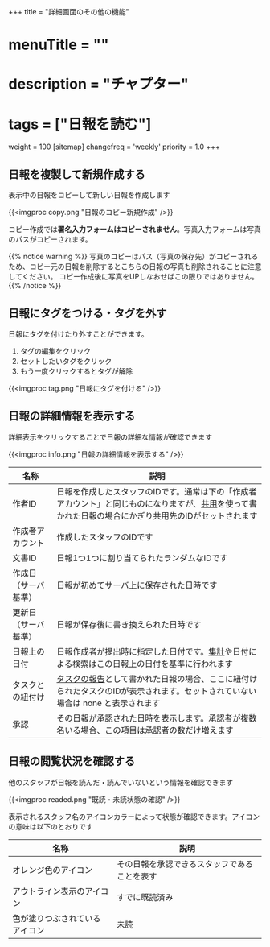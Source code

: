 +++
title = "詳細画面のその他の機能"
# menuTitle = ""
# description = "チャプター"
# tags = ["日報を読む"]
weight = 100
[sitemap]
  changefreq = 'weekly'
  priority = 1.0
+++

## 日報を複製して新規作成する

表示中の日報をコピーして新しい日報を作成します

{{<imgproc copy.png "日報のコピー新規作成" />}}

コピー作成では**署名入力フォームはコピーされません**。写真入力フォームは写真のパスがコピーされます。

{{% notice warning %}}
写真のコピーはパス（写真の保存先）がコピーされるため、コピー元の日報を削除するとこちらの日報の写真も削除されることに注意してください。
コピー作成後に写真をUPしなおせばこの限りではありません。
{{% /notice %}}

## 日報にタグをつける・タグを外す

日報にタグを付けたり外すことができます。

1. タグの編集をクリック
1. セットしたいタグをクリック
1. もう一度クリックするとタグが解除

{{<imgproc tag.png "日報にタグを付ける" />}}

## 日報の詳細情報を表示する

詳細表示をクリックすることで日報の詳細な情報が確認できます

{{<imgproc info.png "日報の詳細情報を表示する" />}}

|名称|説明|
|---|---|
|作者ID|日報を作成したスタッフのIDです。通常は下の「作成者アカウント」と同じものになりますが、[共用](/org/groupsetting/share/)を使って書かれた日報の場合にかぎり共用先のIDがセットされます|
|作成者アカウント|作成したスタッフのIDです|
|文書ID|日報1つ1つに割り当てられたランダムなIDです|
|作成日（サーバ基準）|日報が初めてサーバ上に保存された日時です|
|更新日（サーバ基準）|日報が保存後に書き換えられた日時です|
|日報上の日付|日報作成者が提出時に指定した日付です。[集計](/report/totalling/)や日付による検索はこの日報上の日付を基準に行われます|
|タスクとの紐付け|[タスクの報告](/task/connect/)として書かれた日報の場合、ここに紐付けられたタスクのIDが表示されます。セットされていない場合は none と表示されます|
|承認|その日報が[承認](/report/read/state/)された日時を表示します。承認者が複数名いる場合、この項目は承認者の数だけ増えます|

## 日報の閲覧状況を確認する

他のスタッフが日報を読んだ・読んでいないという情報を確認できます

{{<imgproc readed.png "既読・未読状態の確認" />}}

表示されるスタッフ名のアイコンカラーによって状態が確認できます。アイコンの意味は以下のとおりです

|名称|説明|
|---|---|
|オレンジ色のアイコン|その日報を承認できるスタッフであることを表す|
|アウトライン表示のアイコン|すでに既読済み|
|色が塗りつぶされているアイコン|未読|
